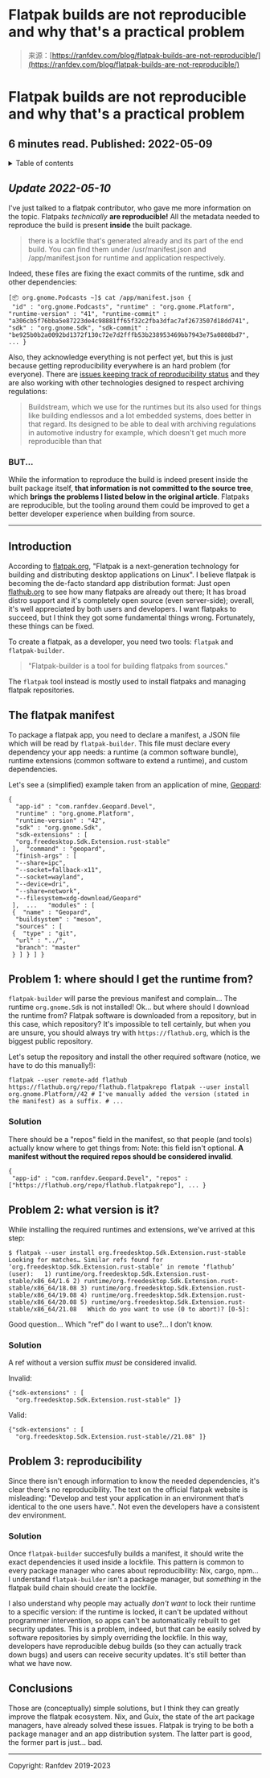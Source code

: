 <!--yml
category: 未分类
date: 2024-05-29 12:43:16
-->

# Flatpak builds are not reproducible and why that's a practical problem

> 来源：[https://ranfdev.com/blog/flatpak-builds-are-not-reproducible/](https://ranfdev.com/blog/flatpak-builds-are-not-reproducible/)

<hgroup>

# Flatpak builds are not reproducible and why that's a practical problem

## 6 minutes read. Published: 2022-05-09

</hgroup>

<details class="toc"><summary>Table of contents</summary></details>

## *Update 2022-05-10*

I've just talked to a flatpak contributor, who gave me more information on the topic. Flatpaks *technically* **are reproducible!** All the metadata needed to reproduce the build is present **inside** the built package.

> there is a lockfile that's generated already and its part of the end build. You can find them under /usr/manifest.json and /app/manifest.json for runtime and application respectively.

Indeed, these files are fixing the exact commits of the runtime, sdk and other dependencies:

```
[📦 org.gnome.Podcasts ~]$ cat /app/manifest.json {
 "id" : "org.gnome.Podcasts", "runtime" : "org.gnome.Platform", "runtime-version" : "41", "runtime-commit" : "a306cb5f76bba5e87223de4c98881ff65f32c2fba3dfac7af2673507d18dd741", "sdk" : "org.gnome.Sdk", "sdk-commit" : "be925b0b2a0092bd1372f130c72e7d2fffb53b238953469bb7943e75a0808bd7", ... } 
```

Also, they acknowledge everything is not perfect yet, but this is just because getting reproducibility everywhere is an hard problem (for everyone). There are [issues keeping track of reproducibility status](https://gitlab.com/freedesktop-sdk/freedesktop-sdk/-/issues/107) and they are also working with other technologies designed to respect archiving regulations:

> Buildstream, which we use for the runtimes but its also used for things like building endlessos and a lot embedded systems, does better in that regard. Its designed to be able to deal with archiving regulations in automotive industry for example, which doesn't get much more reproducible than that

### BUT...

While the information to reproduce the build is indeed present inside the built package itself, **that information is not committed to the source tree**, which **brings the problems I listed below in the original article**. Flatpaks are reproducible, but the tooling around them could be improved to get a better developer experience when building from source.

* * *

## Introduction

According to [flatpak.org](https://flatpak.org), "Flatpak is a next-generation technology for building and distributing desktop applications on Linux". I believe flatpak is becoming the de-facto standard app distribution format: Just open [flathub.org](https://flathub.org) to see how many flatpaks are already out there; It has broad distro support and it's completely open source (even server-side); overall, it's well appreciated by both users and developers. I want flatpaks to succeed, but I think they got some fundamental things wrong. Fortunately, these things can be fixed.

To create a flatpak, as a developer, you need two tools: `flatpak` and `flatpak-builder`.

> "Flatpak-builder is a tool for building flatpaks from sources."

The `flatpak` tool instead is mostly used to install flatpaks and managing flatpak repositories.

## The flatpak manifest

To package a flatpak app, you need to declare a manifest, a JSON file which will be read by `flatpak-builder`. This file must declare every dependency your app needs: a runtime (a common software bundle), runtime extensions (common software to extend a runtime), and custom dependencies.

Let's see a (simplified) example taken from an application of mine, [Geopard](https://ranfdev.com/projects/geopard):

```
{
  "app-id" : "com.ranfdev.Geopard.Devel",
  "runtime" : "org.gnome.Platform",
  "runtime-version" : "42",
  "sdk" : "org.gnome.Sdk",
  "sdk-extensions" : [
  "org.freedesktop.Sdk.Extension.rust-stable"
 ],  "command" : "geopard",
  "finish-args" : [
  "--share=ipc",
  "--socket=fallback-x11",
  "--socket=wayland",
  "--device=dri",
  "--share=network",
  "--filesystem=xdg-download/Geopard"
 ],  ...   "modules" : [
 {  "name" : "Geopard",
  "buildsystem" : "meson",
  "sources" : [
 {  "type" : "git",
  "url" : "../",
  "branch": "master"
 } ] } ] } 
```

## Problem 1: where should I get the runtime from?

`flatpak-builder` will parse the previous manifest and complain... The runtime `org.gnome.Sdk` is not installed! Ok... but where should I download the runtime from? Flatpak software is downloaded from a repository, but in this case, which repository? It's impossible to tell certainly, but when you are unsure, you should always try with `https://flathub.org`, which is the biggest public repository.

Let's setup the repository and install the other required software (notice, we have to do this manually!):

```
flatpak --user remote-add flathub https://flathub.org/repo/flathub.flatpakrepo flatpak --user install org.gnome.Platform//42 # I've manually added the version (stated in the manifest) as a suffix. # ... 
```

### Solution

There should be a "repos" field in the manifest, so that people (and tools) actually know where to get things from: Note: this field isn't optional. **A manifest without the required repos should be considered invalid**.

```
{
 "app-id" : "com.ranfdev.Geopard.Devel", "repos" : ["https://flathub.org/repo/flathub.flatpakrepo"], ... } 
```

## Problem 2: what version is it?

While installing the required runtimes and extensions, we've arrived at this step:

```
$ flatpak --user install org.freedesktop.Sdk.Extension.rust-stable Looking for matches… Similar refs found for ‘org.freedesktop.Sdk.Extension.rust-stable’ in remote ‘flathub’ (user):   1) runtime/org.freedesktop.Sdk.Extension.rust-stable/x86_64/1.6 2) runtime/org.freedesktop.Sdk.Extension.rust-stable/x86_64/18.08 3) runtime/org.freedesktop.Sdk.Extension.rust-stable/x86_64/19.08 4) runtime/org.freedesktop.Sdk.Extension.rust-stable/x86_64/20.08 5) runtime/org.freedesktop.Sdk.Extension.rust-stable/x86_64/21.08   Which do you want to use (0 to abort)? [0-5]: 
```

Good question... Which "ref" do I want to use?... I don't know.

### Solution

A ref without a version suffix *must* be considered invalid.

Invalid:

```
{"sdk-extensions" : [
  "org.freedesktop.Sdk.Extension.rust-stable" ]} 
```

Valid:

```
{"sdk-extensions" : [
  "org.freedesktop.Sdk.Extension.rust-stable//21.08" ]} 
```

## Problem 3: reproducibility

Since there isn't enough information to know the needed dependencies, it's clear there's no reproducibility. The text on the official flatpak website is misleading: "Develop and test your application in an environment that’s identical to the one users have.". Not even the developers have a consistent dev environment.

### Solution

Once `flatpak-builder` succesfully builds a manifest, it should write the exact dependencies it used inside a lockfile. This pattern is common to every package manager who cares about reproducibility: Nix, cargo, npm... I understand `flatpak-builder` isn't a package manager, but *something* in the flatpak build chain should create the lockfile.

I also understand why people may actually *don't want* to lock their runtime to a specific version: if the runtime is locked, it can't be updated without programmer intervention, so apps can't be automatically rebuilt to get security updates. This is a problem, indeed, but that can be easily solved by software repositories by simply overriding the lockfile. In this way, developers have reproducible debug builds (so they can actually track down bugs) and users can receive security updates. It's still better than what we have now.

## Conclusions

Those are (conceptually) simple solutions, but I think they can greatly improve the flatpak ecosystem. Nix, and Guix, the state of the art package managers, have already solved these issues. Flatpak is trying to be both a package manager and an app distribution system. The latter part is good, the former part is just... bad.

* * *

Copyright: Ranfdev 2019-2023